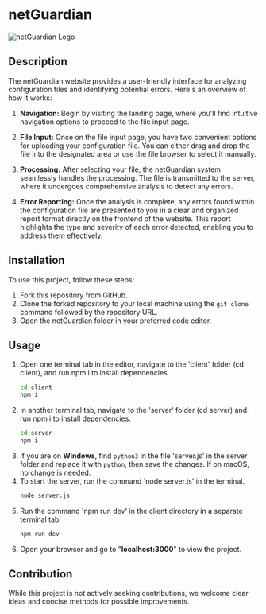 # netGuardian

![netGuardian Logo](link-to-image.png)

## Description

The netGuardian website provides a user-friendly interface for analyzing configuration files and identifying potential errors. Here's an overview of how it works:

1. **Navigation:** Begin by visiting the landing page, where you'll find intuitive navigation options to proceed to the file input page.

2. **File Input:** Once on the file input page, you have two convenient options for uploading your configuration file. You can either drag and drop the file into the designated area or use the file browser to select it manually.

3. **Processing:** After selecting your file, the netGuardian system seamlessly handles the processing. The file is transmitted to the server, where it undergoes comprehensive analysis to detect any errors.

4. **Error Reporting:** Once the analysis is complete, any errors found within the configuration file are presented to you in a clear and organized report format directly on the frontend of the website. This report highlights the type and severity of each error detected, enabling you to address them effectively.


## Installation

To use this project, follow these steps:

1. Fork this repository from GitHub.
2. Clone the forked repository to your local machine using the `git clone` command followed by the repository URL.
3. Open the netGuardian folder in your preferred code editor.

## Usage

1. Open one terminal tab in the editor, navigate to the 'client' folder (cd client), and run npm i to install dependencies.
     ```bash
     cd client
     npm i
2. In another terminal tab, navigate to the 'server' folder (cd server) and run npm i to install dependencies.
     ```bash
     cd server
     npm i
3. If you are on **Windows**, find `python3` in the file 'server.js' in the server folder and replace it with `python`, then save the changes. If on macOS, no change is needed.
4. To start the server, run the command 'node server.js' in the terminal.
    ```bash
    node server.js
5. Run the command 'npm run dev' in the client directory in a separate terminal tab.
   ```bash
   npm run dev
6. Open your browser and go to "**localhost:3000**" to view the project.

## Contribution
While this project is not actively seeking contributions, we welcome clear ideas and concise methods for possible improvements.
